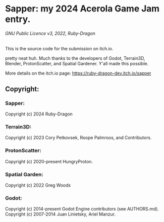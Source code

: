 # Sapper: my 2024 Acerola Game Jam entry.

###### GNU Public Licence v3, 2022, Ruby-Dragon

This is the source code for the submission on itch.io.

pretty neat huh. Much thanks to the developers of Godot, Terrain3D, Blender, ProtonScatter, and Spatial Gardener. Y'all made this possible.

More details on the itch.io page: https://ruby-dragon-dev.itch.io/sapper

## Copyright:

### Sapper: 
Copyright (c) 2024 Ruby-Dragon

### Terrain3D: 
Copyright (c) 2023 Cory Petkovsek, Roope Palmroos, and Contributors.

### ProtonScatter: 
Copyright (c) 2020-present HungryProton.

### Spatial Garden: 
Copyright (c) 2022 Greg Woods

### Godot:
Copyright (c) 2014-present Godot Engine contributors (see AUTHORS.md).
Copyright (c) 2007-2014 Juan Linietsky, Ariel Manzur.
